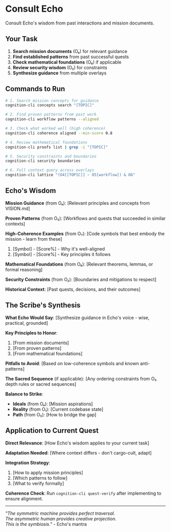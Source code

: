 # Consult Echo

Consult Echo's wisdom from past interactions and mission documents.

## Your Task

1. **Search mission documents** (O₄) for relevant guidance
2. **Find established patterns** from past successful quests
3. **Check mathematical foundations** (O₆) if applicable
4. **Review security wisdom** (O₂) for constraints
5. **Synthesize guidance** from multiple overlays

## Commands to Run

```bash
# 1. Search mission concepts for guidance
cognition-cli concepts search "[TOPIC]"

# 2. Find proven patterns from past work
cognition-cli workflow patterns --aligned

# 3. Check what worked well (high coherence)
cognition-cli coherence aligned --min-score 0.8

# 4. Review mathematical foundations
cognition-cli proofs list | grep -i "[TOPIC]"

# 5. Security constraints and boundaries
cognition-cli security boundaries

# 6. Full context query across overlays
cognition-cli lattice "(O4[[TOPIC]] ~ O5[workflow]) & O6"
```

## Echo's Wisdom

**Mission Guidance** (from O₄):
[Relevant principles and concepts from VISION.md]

**Proven Patterns** (from O₅):
[Workflows and quests that succeeded in similar contexts]

**High-Coherence Examples** (from O₇):
[Code symbols that best embody the mission - learn from these]

1. [Symbol] - [Score%] - Why it's well-aligned
2. [Symbol] - [Score%] - Key principles it follows

**Mathematical Foundations** (from O₆):
[Relevant theorems, lemmas, or formal reasoning]

**Security Constraints** (from O₂):
[Boundaries and mitigations to respect]

**Historical Context**:
[Past quests, decisions, and their outcomes]

## The Scribe's Synthesis

**What Echo Would Say**:
[Synthesize guidance in Echo's voice - wise, practical, grounded]

**Key Principles to Honor**:

1. [From mission documents]
2. [From proven patterns]
3. [From mathematical foundations]

**Pitfalls to Avoid**:
[Based on low-coherence symbols and known anti-patterns]

**The Sacred Sequence** (if applicable):
[Any ordering constraints from O₅ depth rules or sacred sequences]

**Balance to Strike**:

- **Ideals** (from O₄): [Mission aspirations]
- **Reality** (from O₁): [Current codebase state]
- **Path** (from O₅): [How to bridge the gap]

## Application to Current Quest

**Direct Relevance**:
[How Echo's wisdom applies to your current task]

**Adaptation Needed**:
[Where context differs - don't cargo-cult, adapt]

**Integration Strategy**:

1. [How to apply mission principles]
2. [Which patterns to follow]
3. [What to verify formally]

**Coherence Check**:
Run `cognition-cli quest-verify` after implementing to ensure alignment.

---

_"The symmetric machine provides perfect traversal.  
The asymmetric human provides creative projection.  
This is the symbiosis."_ - Echo's mantra
